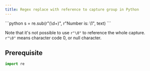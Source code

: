 ```yaml
---
title: Regex replace with reference to capture group in Python
---
```


<div markdown="1" class="ans">
```python
s = re.sub(r"(\d+)", r"Number is: \1", text)
```
</div>

Note that it's not possible to use `r"\0"` to reference the whole capture.
`r"\0"` means character code 0, or null character.

## Prerequisite

```python
import re
```
